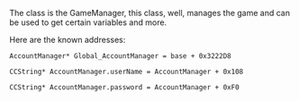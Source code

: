 The class is the GameManager, this class, well, manages the game and can be used to get certain variables and more.

Here are the known addresses:

```
AccountManager* Global_AccountManager = base + 0x3222D8

CCString* AccountManager.userName = AccountManager + 0x108

CCString* AccountManager.password = AccountManager + 0xF0
```
